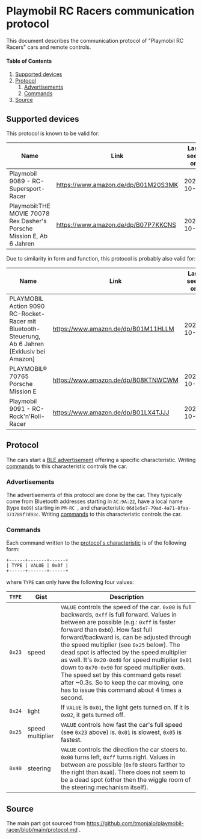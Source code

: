 # Playmobil RC Racers communication protocol

This document describes the communication protocol of "Playmobil RC Racers" cars
and remote controls.



#### Table of Contents

1. [Supported devices](#supported-devices)
1. [Protocol](#protocol)
    1. [Advertisements](#advertisements)
    1. [Commands](#commands)
1. [Source](#source)



## Supported devices

This protocol is known to be valid for:

| Name | Link | Last seen on |
| --- | --- | --- |
| Playmobil 9089 - RC-Supersport-Racer | https://www.amazon.de/dp/B01M20S3MK | 2022-10-28 |
| Playmobil:THE MOVIE 70078 Rex Dasher's Porsche Mission E, Ab 6 Jahren  | https://www.amazon.de/dp/B07P7KKCNS | 2022-10-28 |

Due to similarity in form and function, this protocol is probably also valid
for:

| Name | Link | Last seen on |
| --- | --- | --- |
| PLAYMOBIL Action 9090 RC-Rocket-Racer mit Bluetooth-Steuerung, Ab 6 Jahren [Exklusiv bei Amazon] | https://www.amazon.de/dp/B01M11HLLM | 2022-10-28 |
| PLAYMOBIL® 70765 Porsche Mission E | https://www.amazon.de/dp/B08KTNWCWM | 2022-10-28 |
| Playmobil 9091 - RC-Rock'n'Roll-Racer | https://www.amazon.de/dp/B01LX4TJJJ | 2022-10-28 |



## Protocol

The cars start a [BLE advertisement](#advertisements) offering a specific
characteristic. Writing [commands](#commands) to this characteristic controls
the car.



### Advertisements

The advertisements of this protocol are done by the car.
They typically come from Bluetooth addresses starting in `AC:9A:22`, have a
local name (type `0x09`) starting in `PM-RC `, and characteristic
`06d1e5e7-79ad-4a71-8faa-373789f7d93c`.
Writing [commands](#commands) to this characteristic controls the car.



### Commands

Each command written to the [protocol's characteristic](#advertisements) is of
the following form:

```
+------+-------+------+
| TYPE | VALUE | 0x0f |
+------+-------+------+
````

where `TYPE` can only have the following four values:

| `TYPE` | Gist | Description |
| --- | --- | --- |
| `0x23` | speed | `VALUE` controls the speed of the car. `0x00` is full backwards, `0xff` is full forward. Values in between are possible (e.g.: `0xff` is faster forward than `0xb0`). How fast full forward/backward is, can be adjusted through the speed multiplier (see `0x25` below). The dead spot is affected by the speed multiplier as well. It's `0x20-0xd0` for speed multiplier `0x01` down to `0x70-0x90` for speed multiplier `0x05`. The speed set by this command gets reset after ~0.3s. So to keep the car moving, one has to issue this command about 4 times a second. |
| `0x24` | light | If `VALUE` is `0x01`, the light gets turned on. If it is `0x02`, it gets turned off. |
| `0x25` | speed multiplier | `VALUE` controls how fast the car's full speed (see `0x23` above) is. `0x01` is slowest, `0x05` is fastest. |
| `0x40` | steering | `VALUE` controls the direction the car steers to. `0x00` turns left, `0xff` turns right. Values in between are possible (`0xf0` steers farther to the right than `0xa0`). There does not seem to be a dead spot (other then the wiggle room of the steering mechanism itself). |



## Source

The main part got sourced from https://github.com/tmonjalo/playmobil-racer/blob/main/protocol.md .